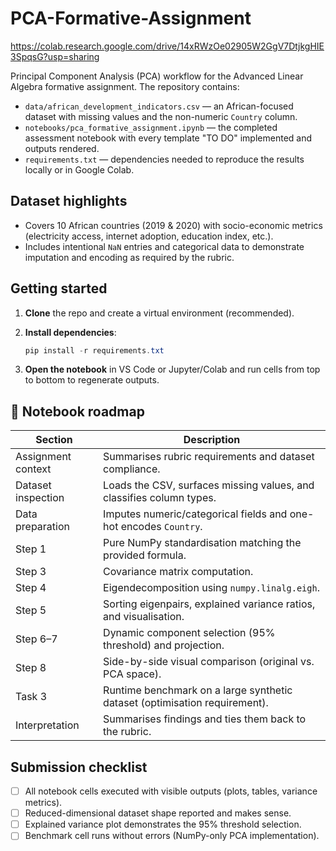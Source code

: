 # PCA-Formative-Assignment

https://colab.research.google.com/drive/14xRWzOe02905W2GgV7DtjkgHIE3SpqsG?usp=sharing

Principal Component Analysis (PCA) workflow for the Advanced Linear Algebra formative assignment. The repository contains:

- `data/african_development_indicators.csv` &mdash; an African-focused dataset with missing values and the non-numeric `Country` column.
- `notebooks/pca_formative_assignment.ipynb` &mdash; the completed assessment notebook with every template "TO DO" implemented and outputs rendered.
- `requirements.txt` &mdash; dependencies needed to reproduce the results locally or in Google Colab.

##  Dataset highlights

- Covers 10 African countries (2019 &amp; 2020) with socio-economic metrics (electricity access, internet adoption, education index, etc.).
- Includes intentional `NaN` entries and categorical data to demonstrate imputation and encoding as required by the rubric.

##  Getting started

1. **Clone** the repo and create a virtual environment (recommended).
2. **Install dependencies**:

	```powershell
	pip install -r requirements.txt
	```

3. **Open the notebook** in VS Code or Jupyter/Colab and run cells from top to bottom to regenerate outputs.

## 🧭 Notebook roadmap

| Section | Description |
| --- | --- |
| Assignment context | Summarises rubric requirements and dataset compliance. |
| Dataset inspection | Loads the CSV, surfaces missing values, and classifies column types. |
| Data preparation | Imputes numeric/categorical fields and one-hot encodes `Country`. |
| Step 1 | Pure NumPy standardisation matching the provided formula. |
| Step 3 | Covariance matrix computation. |
| Step 4 | Eigendecomposition using `numpy.linalg.eigh`. |
| Step 5 | Sorting eigenpairs, explained variance ratios, and visualisation. |
| Step 6–7 | Dynamic component selection (95% threshold) and projection. |
| Step 8 | Side-by-side visual comparison (original vs. PCA space). |
| Task 3 | Runtime benchmark on a large synthetic dataset (optimisation requirement). |
| Interpretation | Summarises findings and ties them back to the rubric. |

##  Submission checklist

- [ ] All notebook cells executed with visible outputs (plots, tables, variance metrics).
- [ ] Reduced-dimensional dataset shape reported and makes sense.
- [ ] Explained variance plot demonstrates the 95% threshold selection.
- [ ] Benchmark cell runs without errors (NumPy-only PCA implementation).

